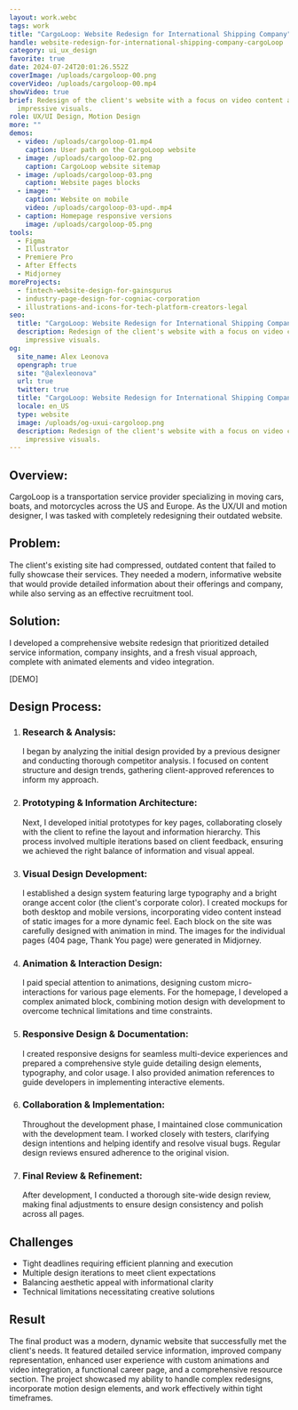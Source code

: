```yaml
---
layout: work.webc
tags: work
title: "CargoLoop: Website Redesign for International Shipping Company"
handle: website-redesign-for-international-shipping-company-cargoLoop
category: ui_ux_design
favorite: true
date: 2024-07-24T20:01:26.552Z
coverImage: /uploads/cargoloop-00.png
coverVideo: /uploads/cargoloop-00.mp4
showVideo: true
brief: Redesign of the client's website with a focus on video content and
  impressive visuals.
role: UX/UI Design, Motion Design
more: ""
demos:
  - video: /uploads/cargoloop-01.mp4
    caption: User path on the CargoLoop website
  - image: /uploads/cargoloop-02.png
    caption: CargoLoop website sitemap
  - image: /uploads/cargoloop-03.png
    caption: Website pages blocks
  - image: ""
    caption: Website on mobile
    video: /uploads/cargoloop-03-upd-.mp4
  - caption: Homepage responsive versions
    image: /uploads/cargoloop-05.png
tools:
  - Figma
  - Illustrator
  - Premiere Pro
  - After Effects
  - Midjorney
moreProjects:
  - fintech-website-design-for-gainsgurus
  - industry-page-design-for-cogniac-corporation
  - illustrations-and-icons-for-tech-platform-creators-legal
seo:
  title: "CargoLoop: Website Redesign for International Shipping Company"
  description: Redesign of the client's website with a focus on video content and
    impressive visuals.
og:
  site_name: Alex Leonova
  opengraph: true
  site: "@alexleonova"
  url: true
  twitter: true
  title: "CargoLoop: Website Redesign for International Shipping Company"
  locale: en_US
  type: website
  image: /uploads/og-uxui-cargoloop.png
  description: Redesign of the client's website with a focus on video content and
    impressive visuals.
---
```

## Overview:

CargoLoop is a transportation service provider specializing in moving cars, boats, and motorcycles across the US and Europe. As the UX/UI and motion designer, I was tasked with completely redesigning their outdated website.

## Problem:

The client's existing site had compressed, outdated content that failed to fully showcase their services. They needed a modern, informative website that would provide detailed information about their offerings and company, while also serving as an effective recruitment tool.

## Solution:

I developed a comprehensive website redesign that prioritized detailed service information, company insights, and a fresh visual approach, complete with animated elements and video integration.

\[DEMO]

## Design Process:

1. ### Research & Analysis:

   I began by analyzing the initial design provided by a previous designer and conducting thorough competitor analysis. I focused on content structure and design trends, gathering client-approved references to inform my approach.
2. ### Prototyping & Information Architecture:

   Next, I developed initial prototypes for key pages, collaborating closely with the client to refine the layout and information hierarchy. This process involved multiple iterations based on client feedback, ensuring we achieved the right balance of information and visual appeal.
3. ### Visual Design Development:

   I established a design system featuring large typography and a bright orange accent color (the client's corporate color). I created mockups for both desktop and mobile versions, incorporating video content instead of static images for a more dynamic feel. Each block on the site was carefully designed with animation in mind. The images for the individual pages (404 page, Thank You page) were generated in Midjorney.
4. ### Animation & Interaction Design:

   I paid special attention to animations, designing custom micro-interactions for various page elements. For the homepage, I developed a complex animated block, combining motion design with development to overcome technical limitations and time constraints.
5. ### Responsive Design & Documentation:

   I created responsive designs for seamless multi-device experiences and prepared a comprehensive style guide detailing design elements, typography, and color usage. I also provided animation references to guide developers in implementing interactive elements.
6. ### Collaboration & Implementation:

   Throughout the development phase, I maintained close communication with the development team. I worked closely with testers, clarifying design intentions and helping identify and resolve visual bugs. Regular design reviews ensured adherence to the original vision.
7. ### Final Review & Refinement:

   After development, I conducted a thorough site-wide design review, making final adjustments to ensure design consistency and polish across all pages.

## Challenges

* Tight deadlines requiring efficient planning and execution
* Multiple design iterations to meet client expectations
* Balancing aesthetic appeal with informational clarity
* Technical limitations necessitating creative solutions

## Result

The final product was a modern, dynamic website that successfully met the client's needs. It featured detailed service information, improved company representation, enhanced user experience with custom animations and video integration, a functional career page, and a comprehensive resource section. The project showcased my ability to handle complex redesigns, incorporate motion design elements, and work effectively within tight timeframes.